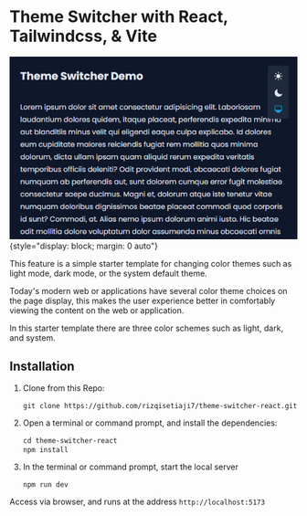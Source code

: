 # Theme Switcher with React, Tailwindcss, & Vite

![The preview!](./src/assets/preview.png "preview") {style="display: block; margin: 0 auto"}

This feature is a simple starter template for changing color themes such as light mode, dark mode, or the system default theme.

Today's modern web or applications have several color theme choices on the page display, this makes the user experience better in comfortably viewing the content on the web or application.

In this starter template there are three color schemes such as light, dark, and system.

## Installation

1. Clone from this Repo:
   ```
   git clone https://github.com/rizqisetiaji7/theme-switcher-react.git
   ```
2. Open a terminal or command prompt, and install the dependencies:
   ```
   cd theme-switcher-react
   npm install
   ```
3. In the terminal or command prompt, start the local server
   ```
   npm run dev
   ```

Access via browser, and runs at the address `http://localhost:5173`